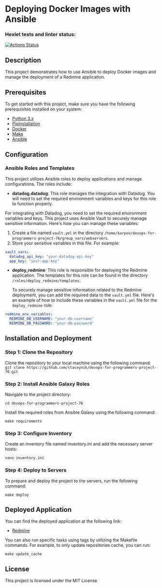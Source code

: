 # Deploying Docker Images with Ansible

### Hexlet tests and linter status:
[![Actions Status](https://github.com/staceynik/devops-for-programmers-project-76/workflows/hexlet-check/badge.svg)](https://github.com/staceynik/devops-for-programmers-project-76/actions)

## Description

This project demonstrates how to use Ansible to deploy Docker images and manage the deployment of a Redmine application.

## Prerequisites

To get started with this project, make sure you have the following prerequisites installed on your system:

- [Python 3.x](https://www.python.org/downloads/)
- [Pipinstallation](https://pip.pypa.io/en/stable/installing/) 
- [Docker](https://docs.docker.com/get-docker/)
- [Make](https://www.gnu.org/software/make/)
- [Ansible](https://docs.ansible.com/ansible/latest/installation_guide/intro_installation.html)

## Configuration

### Ansible Roles and Templates

This project utilizes Ansible roles to deploy applications and manage configurations. The roles include:

- **datadog.datadog**: This role manages the integration with Datadog. You will need to set the required environment variables and keys for this role to function properly.

For integrating with Datadog, you need to set the required environment variables and keys. This project uses Ansible Vault to securely manage sensitive information. Here's how you can manage these variables:

1. Create a file named `vault.yml` in the directory `/home/karpov/devops-for-programmers-project-76/group_vars/webservers`.
2. Store your sensitive variables in this file. For example:

```yaml
vault_vars:
  datadog_api_key: "your-datadog-api-key"
  app_key: "your-app-key"
```
- **deploy_redmine**: This role is responsible for deploying the Redmine application. The templates for this role can be found in the directory `/roles/deploy_redmine/templates`.

  To securely manage sensitive information related to the Redmine deployment, you can add the required data to the `vault.yml` file. Here's an example of how to include these variables in the `vault.yml` file for the `deploy_redmine` role:

```yaml
redmine_env_variables:
  REDMINE_DB_USERNAME: "your-db-username"
  REDMINE_DB_PASSWORD: "your-db-password"
```

## Installation and Deployment

### Step 1: Clone the Repository

Clone the repository to your local machine using the following command:
```git clone https://github.com/staceynik/devops-for-programmers-project-76.git```

### Step 2: Install Ansible Galaxy Roles

Navigate to the project directory:

```cd devops-for-programmers-project-76```

Install the required roles from Ansible Galaxy using the following command:

```make requirements```

### Step 3: Configure Inventory

Create an inventory file named inventory.ini and add the necessary server hosts:

```nano inventory.ini```

### Step 4: Deploy to Servers

To prepare and deploy the project to the servers, run the following command:

```make deploy```

## Deployed Application

You can find the deployed application at the following link:

- [Redmine](http://www.staceynik.store/)

You can also run specific tasks using tags by utilizing the Makefile commands. For example, to only update repositories cache, you can run:

```make update_cache```

## License

This project is licensed under the MIT License.

